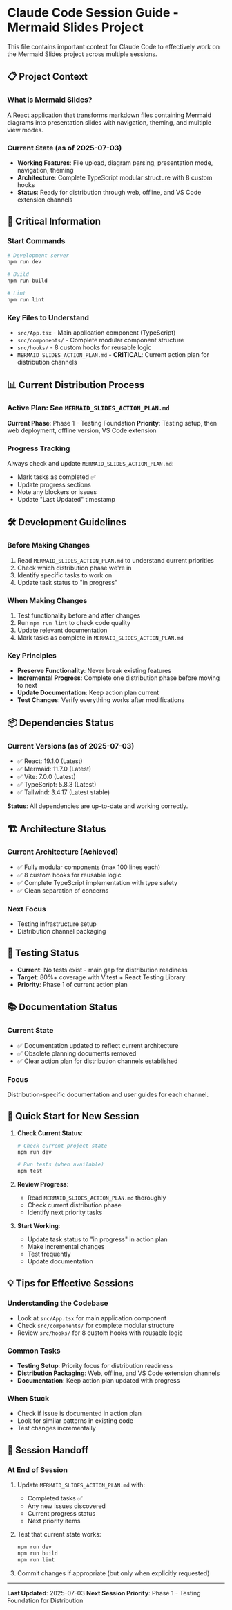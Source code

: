 # Claude Code Session Guide - Mermaid Slides Project

This file contains important context for Claude Code to effectively work on the Mermaid Slides project across multiple sessions.

## 📋 **Project Context**

### **What is Mermaid Slides?**
A React application that transforms markdown files containing Mermaid diagrams into presentation slides with navigation, theming, and multiple view modes.

### **Current State (as of 2025-07-03)**
- **Working Features**: File upload, diagram parsing, presentation mode, navigation, theming
- **Architecture**: Complete TypeScript modular structure with 8 custom hooks
- **Status**: Ready for distribution through web, offline, and VS Code extension channels

## 🚨 **Critical Information**

### **Start Commands**
```bash
# Development server
npm run dev

# Build
npm run build

# Lint
npm run lint
```

### **Key Files to Understand**
- `src/App.tsx` - Main application component (TypeScript)
- `src/components/` - Complete modular component structure
- `src/hooks/` - 8 custom hooks for reusable logic
- `MERMAID_SLIDES_ACTION_PLAN.md` - **CRITICAL**: Current action plan for distribution channels

## 📊 **Current Distribution Process**

### **Active Plan**: See `MERMAID_SLIDES_ACTION_PLAN.md`
**Current Phase**: Phase 1 - Testing Foundation
**Priority**: Testing setup, then web deployment, offline version, VS Code extension

### **Progress Tracking**
Always check and update `MERMAID_SLIDES_ACTION_PLAN.md`:
- Mark tasks as completed ✅
- Update progress sections
- Note any blockers or issues
- Update "Last Updated" timestamp

## 🛠️ **Development Guidelines**

### **Before Making Changes**
1. Read `MERMAID_SLIDES_ACTION_PLAN.md` to understand current priorities
2. Check which distribution phase we're in
3. Identify specific tasks to work on
4. Update task status to "in progress"

### **When Making Changes**
1. Test functionality before and after changes
2. Run `npm run lint` to check code quality
3. Update relevant documentation
4. Mark tasks as complete in `MERMAID_SLIDES_ACTION_PLAN.md`

### **Key Principles**
- **Preserve Functionality**: Never break existing features
- **Incremental Progress**: Complete one distribution phase before moving to next
- **Update Documentation**: Keep action plan current
- **Test Changes**: Verify everything works after modifications

## 📦 **Dependencies Status**

### **Current Versions (as of 2025-07-03)**
- ✅ React: 19.1.0 (Latest)
- ✅ Mermaid: 11.7.0 (Latest)
- ✅ Vite: 7.0.0 (Latest)
- ✅ TypeScript: 5.8.3 (Latest)
- ✅ Tailwind: 3.4.17 (Latest stable)

**Status**: All dependencies are up-to-date and working correctly.

## 🏗️ **Architecture Status**

### **Current Architecture (Achieved)**
- ✅ Fully modular components (max 100 lines each)
- ✅ 8 custom hooks for reusable logic
- ✅ Complete TypeScript implementation with type safety
- ✅ Clean separation of concerns

### **Next Focus**
- Testing infrastructure setup
- Distribution channel packaging

## 🧪 **Testing Status**
- **Current**: No tests exist - main gap for distribution readiness
- **Target**: 80%+ coverage with Vitest + React Testing Library
- **Priority**: Phase 1 of current action plan

## 📚 **Documentation Status**

### **Current State**
- ✅ Documentation updated to reflect current architecture
- ✅ Obsolete planning documents removed
- ✅ Clear action plan for distribution channels established

### **Focus**
Distribution-specific documentation and user guides for each channel.

## 🚀 **Quick Start for New Session**

1. **Check Current Status**:
   ```bash
   # Check current project state
   npm run dev
   
   # Run tests (when available)
   npm test
   ```

2. **Review Progress**:
   - Read `MERMAID_SLIDES_ACTION_PLAN.md` thoroughly
   - Check current distribution phase
   - Identify next priority tasks

3. **Start Working**:
   - Update task status to "in progress" in action plan
   - Make incremental changes
   - Test frequently
   - Update documentation

## 💡 **Tips for Effective Sessions**

### **Understanding the Codebase**
- Look at `src/App.tsx` for main application component
- Check `src/components/` for complete modular structure
- Review `src/hooks/` for 8 custom hooks with reusable logic

### **Common Tasks**
- **Testing Setup**: Priority focus for distribution readiness
- **Distribution Packaging**: Web, offline, and VS Code extension channels
- **Documentation**: Keep action plan updated with progress

### **When Stuck**
- Check if issue is documented in action plan
- Look for similar patterns in existing code
- Test changes incrementally

## 🔄 **Session Handoff**

### **At End of Session**
1. Update `MERMAID_SLIDES_ACTION_PLAN.md` with:
   - Completed tasks ✅
   - Any new issues discovered
   - Current progress status
   - Next priority items

2. Test that current state works:
   ```bash
   npm run dev
   npm run build
   npm run lint
   ```

3. Commit changes if appropriate (but only when explicitly requested)

---

**Last Updated**: 2025-07-03
**Next Session Priority**: Phase 1 - Testing Foundation for Distribution